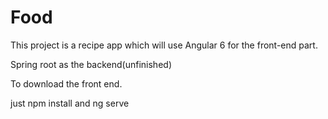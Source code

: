 # Food

This project is a recipe app which will use Angular 6 for the front-end part. 

Spring root as the backend(unfinished)


To download the front end.

just npm install and ng serve

